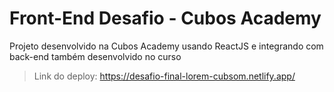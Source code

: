 # Front-End Desafio - Cubos Academy

Projeto desenvolvido na Cubos Academy usando ReactJS e integrando com back-end também desenvolvido no curso

> Link do deploy: https://desafio-final-lorem-cubsom.netlify.app/
